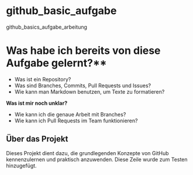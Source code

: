 # github_basic_aufgabe
github_basics_aufgabe_arbeitung

# Was habe ich bereits von diese Aufgabe gelernt?**
- Was ist ein Repository?
- Was sind Branches, Commits, Pull Requests und Issues?
- Wie kann man Markdown benutzen, um Texte zu formatieren?

**Was ist mir noch unklar?**
- Wie kann ich die genaue Arbeit mit Branches?
- Wie kann ich Pull Requests im Team funktionieren?

## Über das Projekt

Dieses Projekt dient dazu, die grundlegenden Konzepte von GitHub kennenzulernen und praktisch anzuwenden.
Diese Zeile wurde zum Testen hinzugefügt.
